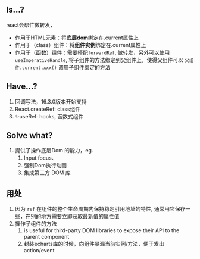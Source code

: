 ## Is...?

react会帮忙做转发，
- 作用于HTML元素：将**底层dom**绑定在.current属性上
- 作用于（class）组件：将**组件实例**绑定在.current属性上
- 作用于（函数）组件：需要搭配`forwardRef`, 做转发，另外可以使用 `useImperativeHandle`, 将子组件的方法绑定到父组件上，使得父组件可以 `父组件.current.xxx()` 调用子组件绑定的方法


## Have...?

1. 回调写法，16.3.0版本开始支持
2. React.createRef: class组件
3. ✨useRef: hooks, 函数式组件


## Solve what?

1. 提供了操作底层Dom 的能力，eg.
   1. Input.focus、
   2. 强制Dom执行动画
   3. 集成第三方 DOM 库



## 用处

1. 因为 `ref` 在组件的整个生命周期内保持稳定引用地址的特性, 通常用它保存一些，在别的地方需要立即获取最新值的属性值
2. 操作子组件的方法
   1. is useful for third-party DOM libraries to expose their API to the parent component
   2. 封装echarts库的时候，向组件暴漏当前实例/方法，便于发出action/event